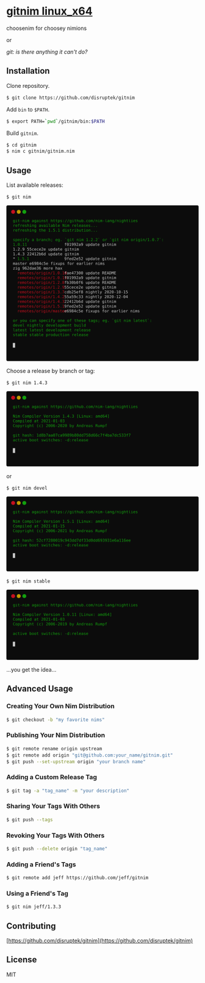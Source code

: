 # [gitnim linux_x64](https://gitnim.com/)
choosenim for choosey nimions

or

_git: is there anything it *can't* do?_

## Installation

Clone repository.
```bash
$ git clone https://github.com/disruptek/gitnim
```

Add `bin` to `$PATH`.
```bash
$ export PATH=`pwd`/gitnim/bin:$PATH
```

Build `gitnim`.
```bash
$ cd gitnim
$ nim c gitnim/gitnim.nim
```

## Usage

List available releases:

```bash
$ git nim
```
![git nim](gitnim/docs/gitnim.svg "git nim")

Choose a release by branch or tag:

```bash
$ git nim 1.4.3
```
![git nim 1.4.3](gitnim/docs/gitnim143.svg "git nim 1.4.3")

or

```bash
$ git nim devel
```
![git nim devel](gitnim/docs/gitnimdevel.svg "git nim devel")

```bash
$ git nim stable
```
![git nim stable](gitnim/docs/gitnimstable.svg "git nim stable")

...you get the idea...

## Advanced Usage

### Creating Your Own Nim Distribution
```bash
$ git checkout -b "my favorite nims"
```

### Publishing Your Nim Distribution
```bash
$ git remote rename origin upstream
$ git remote add origin "git@github.com:your_name/gitnim.git"
$ git push --set-upstream origin "your branch name"
```

### Adding a Custom Release Tag
```bash
$ git tag -a "tag_name" -m "your description"
```

### Sharing Your Tags With Others
```bash
$ git push --tags
```

### Revoking Your Tags With Others
```bash
$ git push --delete origin "tag_name"
```

### Adding a Friend's Tags
```bash
$ git remote add jeff https://github.com/jeff/gitnim
```

### Using a Friend's Tag
```bash
$ git nim jeff/1.3.3
```

## Contributing

[https://github.com/disruptek/gitnim](https://github.com/disruptek/gitnim)

## License
MIT
